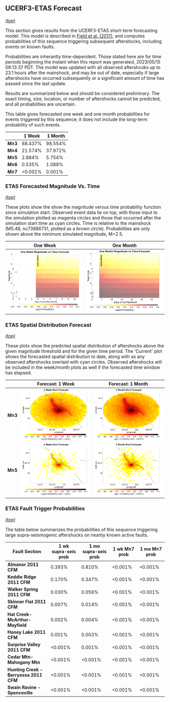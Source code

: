 ## UCERF3-ETAS Forecast
*[(top)](#table-of-contents)*

This section gives results from the UCERF3-ETAS short-term forecasting model. This model is described in [Field et al. (2017)](http://bssa.geoscienceworld.org/lookup/doi/10.1785/0120160173), and computes probabilities of this sequence triggering subsequent aftershocks, including events on known faults.

Probabilities are inherantly time-dependent. Those stated here are for time periods beginning the instant when this report was generated, 2023/05/15 09:13:37 PDT. The model was updated with all observed aftershcoks up to 23.1 hours after the mainshock, and may be out of date, especially if large aftershocks have occurred subsequently or a significant amount of time has passed since the last update.

Results are summarized below and should be considered preliminary. The exact timing, size, location, or number of aftershocks cannot be predicted, and all probabilities are uncertain.


This table gives forecasted one week and one month probabilities for events triggered by this sequence; it does not include the long-term probability of such events.

|  | 1 Week | 1 Month |
|-----|-----|-----|
| **M&ge;3** | 88.437% | 98.554% |
| **M&ge;4** | 21.574% | 37.972% |
| **M&ge;5** | 2.884% | 5.754% |
| **M&ge;6** | 0.535% | 1.089% |
| **M&ge;7** | <0.001% | 0.001% |

### ETAS Forecasted Magnitude Vs. Time
*[(top)](#table-of-contents)*

These plots show the show the magnitude versus time probability function since simulation start. Observed event data lie on top, with those input to the simulation plotted as magenta circles and those that occurred after the simulation start time as cyan circles. Time is relative to the mainshock (M5.48, nc73886731, plotted as a brown circle). Probabilities are only shown above the minimum simulated magnitude, M=2.5.

| One Week | One Month |
|-----|-----|
| ![Mag-time plot](resources/mag_time_week.png) | ![Mag-time plot](resources/mag_time_month.png) |

### ETAS Spatial Distribution Forecast
*[(top)](#table-of-contents)*

These plots show the predicted spatial distribution of aftershocks above the given magnitude threshold and for the given time period. The 'Current' plot shows the forecasted spatial distribution to date, along with as any observed aftershocks overlaid with cyan circles. Observed aftershocks will be included in the week/month plots as well if the forecasted time window has elapsed.

|  | Forecast: 1 Week | Forecast: 1 Month |
|-----|-----|-----|
| **M&ge;3** | ![Map](resources/comcat_compare_prob_1wk_m3.png) | ![Map](resources/comcat_compare_prob_1mo_m3.png) |
| **M&ge;5** | ![Map](resources/comcat_compare_prob_1wk_m5.png) | ![Map](resources/comcat_compare_prob_1mo_m5.png) |

### ETAS Fault Trigger Probabilities
*[(top)](#table-of-contents)*

The table below summarizes the probabilities of this sequence triggering large supra-seismogenic aftershocks on nearby known active faults.

| Fault Section | 1 wk supra-seis prob | 1 mo supra-seis prob | 1 wk M&ge;7 prob | 1 mo M&ge;7 prob |
|-----|-----|-----|-----|-----|
| **Almanor 2011 CFM** | 0.393% | 0.810% | <0.001% | <0.001% |
| **Keddie Ridge 2011 CFM** | 0.170% | 0.347% | <0.001% | <0.001% |
| **Walker Spring 2011 CFM** | 0.030% | 0.056% | <0.001% | <0.001% |
| **Skinner Flat 2011 CFM** | 0.007% | 0.014% | <0.001% | <0.001% |
| **Hat Creek-McArthur-Mayfield** | 0.002% | 0.004% | <0.001% | <0.001% |
| **Honey Lake 2011 CFM** | 0.001% | 0.003% | <0.001% | <0.001% |
| **Surprise Valley 2011 CFM** | <0.001% | 0.001% | <0.001% | <0.001% |
| **Cedar Mtn-Mahogany Mtn** | <0.001% | <0.001% | <0.001% | <0.001% |
| **Hunting Creek - Berryessa 2011 CFM** | <0.001% | <0.001% | <0.001% | <0.001% |
| **Swain Ravine - Spenceville** | <0.001% | <0.001% | <0.001% | <0.001% |
